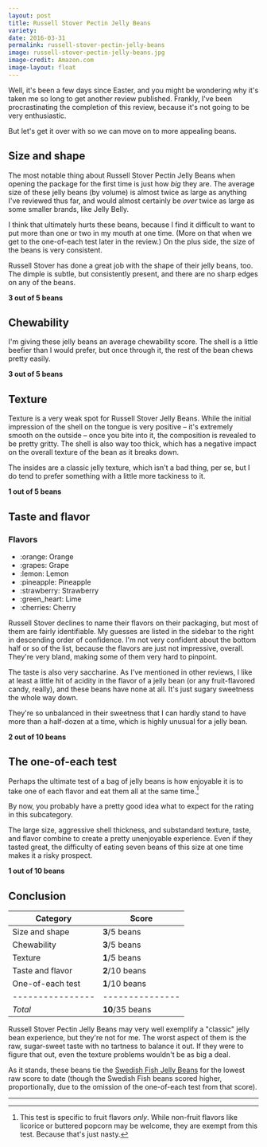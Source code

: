 ```yaml
---
layout: post
title: Russell Stover Pectin Jelly Beans
variety:
date: 2016-03-31
permalink: russell-stover-pectin-jelly-beans
image: russell-stover-pectin-jelly-beans.jpg
image-credit: Amazon.com
image-layout: float
---
```


Well, it's been a few days since Easter, and you might be wondering why
it's taken me so long to get another review published.
Frankly, I've been procrastinating the completion of this review,
because it's not going to be very enthusiastic.

But let's get it over with so we can move on to more appealing beans.


## Size and shape

The most notable thing about Russell Stover Pectin Jelly Beans
when opening the package for the first time is just how _big_ they are.
The average size of these jelly beans (by volume) is
almost twice as large as anything I've reviewed thus far,
and would almost certainly be _over_ twice as large as
some smaller brands, like Jelly Belly.

I think that ultimately hurts these beans, because I find it difficult
to want to put more than one or two in my mouth at one time.
(More on that when we get to the one-of-each test later in the review.)
On the plus side, the size of the beans is very consistent.

Russell Stover has done a great job with the shape of their jelly beans, too.
The dimple is subtle, but consistently present,
and there are no sharp edges on any of the beans.

**3 out of 5 beans**


## Chewability

I'm giving these jelly beans an average chewability score.
The shell is a little beefier than I would prefer, but once through it,
the rest of the bean chews pretty easily.

**3 out of 5 beans**


## Texture

Texture is a very weak spot for Russell Stover Jelly Beans.
While the initial impression of the shell on the tongue is very positive –
it's extremely smooth on the outside – once you bite into it,
the composition is revealed to be pretty gritty.
The shell is also way too thick, which has a negative impact
on the overall texture of the bean as it breaks down.

The insides are a classic jelly texture, which isn't a bad thing, per se,
but I do tend to prefer something with a little more tackiness to it.

**1 out of 5 beans**


## Taste and flavor

<div class="inset">
    <h3>Flavors</h3>
    <ul class="emoji-list">
        <li>:orange: Orange</li>
        <li>:grapes: Grape</li>
        <li>:lemon: Lemon</li>
        <li>:pineapple: Pineapple</li>
        <li>:strawberry: Strawberry</li>
        <li>:green_heart: Lime</li>
        <li>:cherries: Cherry</li>
    </ul>
</div>

Russell Stover declines to name their flavors on their packaging,
but most of them are fairly identifiable.
My guesses are listed in the sidebar to the right
in descending order of confidence.
I'm not very confident about the bottom half or so of the list,
because the flavors are just not impressive, overall.
They're very bland, making some of them very hard to pinpoint.

The taste is also very saccharine.
As I've mentioned in other reviews, I like at least a little hit of acidity
in the flavor of a jelly bean (or any fruit-flavored candy, really),
and these beans have none at all.
It's just sugary sweetness the whole way down.

They're so unbalanced in their sweetness that I can hardly stand
to have more than a half-dozen at a time,
which is highly unusual for a jelly bean.

**2 out of 10 beans**


## The one-of-each test

Perhaps the ultimate test of a bag of jelly beans is how enjoyable it is
to take one of each flavor and eat them all at the same time.[^1]

By now, you probably have a pretty good idea what to expect
for the rating in this subcategory.

The large size, aggressive shell thickness,
and substandard texture, taste, and flavor
combine to create a pretty unenjoyable experience.
Even if they tasted great, the difficulty of eating seven beans
of this size at one time makes it a risky prospect.

**1 out of 10 beans**


## Conclusion

Category         | Score
---------------- | ---------------
Size and shape   | **3**/5 beans
Chewability      | **3**/5 beans
Texture          | **1**/5 beans
Taste and flavor | **2**/10 beans
One-of-each test | **1**/10 beans
---------------- | ---------------
_Total_          | **10**/35 beans

Russell Stover Pectin Jelly Beans may very well exemplify a
"classic" jelly bean experience, but they're not for me.
The worst aspect of them is the raw, sugar-sweet taste
with no tartness to balance it out.
If they were to figure that out, even the texture problems
wouldn't be as big a deal.

As it stands, these beans tie the
[Swedish Fish Jelly Beans](/swedish-fish-jelly-beans)
for the lowest raw score to date
(though the Swedish Fish beans scored higher, proportionally,
due to the omission of the one-of-each test from that score).


---

[^1]: This test is specific to fruit flavors _only_. While non-fruit flavors like licorice or buttered popcorn may be welcome, they are exempt from this test. Because that's just nasty.
